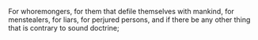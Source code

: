 For whoremongers, for them that defile themselves with mankind, for menstealers, for liars, for perjured persons, and if there be any other thing that is contrary to sound doctrine;
